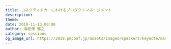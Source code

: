 ```yaml
---
title: コネクティドカーにおけるプロダクトマネージメント
description: 
theme: 
date: 2019-11-13 00:00
author: 海老澤 雅之
category: sessions
og_image_url: https://2019.pmconf.jp/assets/images/speakers/keynote/marty_cagan.jpg
---
```


